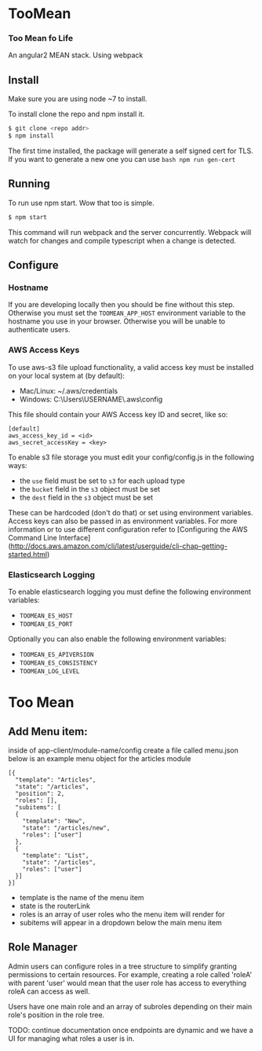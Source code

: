 # TooMean
### Too Mean fo Life

An angular2 MEAN stack. Using webpack

## Install
Make sure you are using node ~7 to install.

To install clone the repo and npm install it. 

```bash
$ git clone <repo addr>
$ npm install
```

The first time installed, the package will generate a self signed
cert for TLS. If you want to generate a new one you can use
```bash npm run gen-cert```

## Running
To run use npm start. Wow that too is simple.

```bash
$ npm start
```

This command will run webpack and the server concurrently. Webpack will
watch for changes and compile typescript when a change is detected.

## Configure

### Hostname
If you are developing locally then you should be fine without this step.
Otherwise you must set the `TOOMEAN_APP_HOST` environment variable to the
hostname you use in your browser. Otherwise you will be unable to authenticate
users.

### AWS Access Keys

To use aws-s3 file upload functionality, a valid access key must be installed
on your local system at (by default):

- Mac/Linux: ~/.aws/credentials
- Windows: C:\\Users\\USERNAME\\.aws\\config

This file should contain your AWS Access key ID and secret, like so:

```
[default]
aws_access_key_id = <id>
aws_secret_accessKey = <key>
```

To enable s3 file storage you must edit your config/config.js in the following
ways:

- the `use` field must be set to `s3` for each upload type
- the `bucket` field in the `s3` object must be set
- the `dest` field in the `s3` object must be set

These can be hardcoded (don't do that) or set using environment variables.
Access keys can also be passed in as environment variables.
For more information or to use different configuration refer to 
[Configuring the AWS Command Line Interface] (http://docs.aws.amazon.com/cli/latest/userguide/cli-chap-getting-started.html)

### Elasticsearch Logging
To enable elasticsearch logging you must define the following environment
variables:

- `TOOMEAN_ES_HOST`
- `TOOMEAN_ES_PORT`

Optionally you can also enable the following environment variables:

- `TOOMEAN_ES_APIVERSION`
- `TOOMEAN_ES_CONSISTENCY`
- `TOOMEAN_LOG_LEVEL`

# Too Mean


## Add Menu item:
inside of app-client/module-name/config create a file called menu.json 
below is an example menu object for the articles module
```
[{
  "template": "Articles",
  "state": "/articles",
  "position": 2,
  "roles": [],
  "subitems": [
  {
    "template": "New",
    "state": "/articles/new",
    "roles": ["user"]
  },
  {
    "template": "List",
    "state": "/articles",
    "roles": ["user"]
  }]
}]

```
* template is the name of the menu item
* state is the routerLink
* roles is an array of user roles who the menu item will render for
* subitems will appear in a dropdown below the main menu item

## Role Manager
Admin users can configure roles in a tree structure to simplify
granting permissions to certain resources. For example, creating a
role called 'roleA' with parent 'user' would mean that the user role
has access to everything roleA can access as well. 

Users have one main role and an array of subroles depending on their
main role's position in the role tree. 

TODO: continue documentation once endpoints are dynamic and we have a 
UI for managing what roles a user is in.










